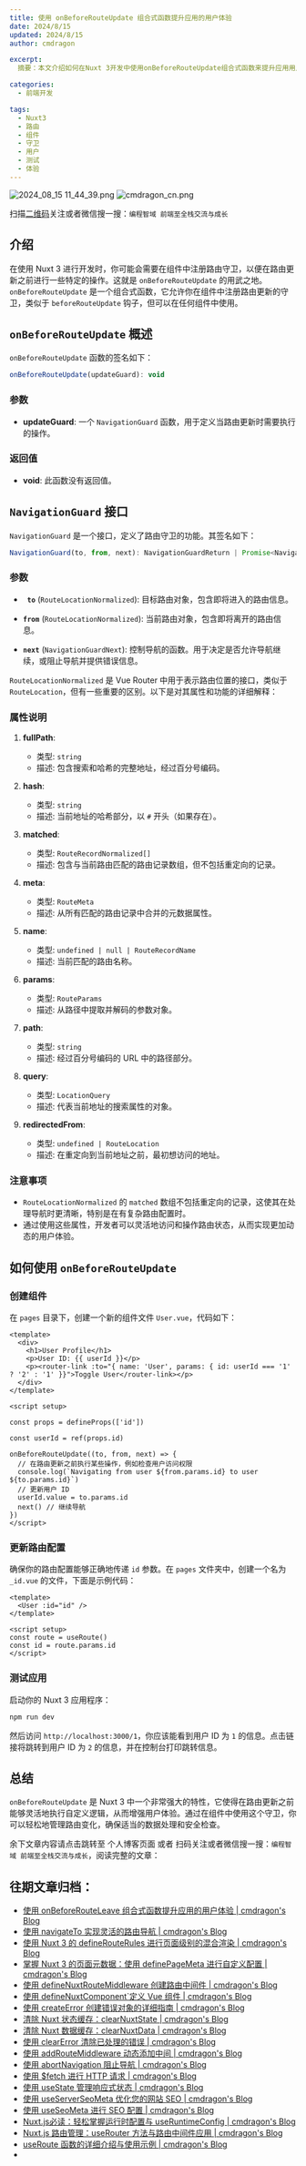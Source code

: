 ```yaml
---
title: 使用 onBeforeRouteUpdate 组合式函数提升应用的用户体验
date: 2024/8/15
updated: 2024/8/15
author: cmdragon

excerpt:
  摘要：本文介绍如何在Nuxt 3开发中使用onBeforeRouteUpdate组合式函数来提升应用用户体验。通过在组件中注册路由更新守卫，开发者能够在路由变更前执行特定操作，如权限检查或数据更新，示例展示了在User.vue组件中使用此功能的过程与注意事项。

categories:
  - 前端开发

tags:
  - Nuxt3
  - 路由
  - 组件
  - 守卫
  - 用户
  - 测试
  - 体验
---
```


<img src="https://static.cmdragon.cn/blog/images/2024_08_15 11_44_39.png@blog" title="2024_08_15 11_44_39.png" alt="2024_08_15 11_44_39.png"/>

<img src="https://static.cmdragon.cn/blog/images/cmdragon_cn.png" title="cmdragon_cn.png" alt="cmdragon_cn.png"/>


扫描[二维码](https://static.cmdragon.cn/blog/images/cmdragon_cn.png)关注或者微信搜一搜：`编程智域 前端至全栈交流与成长`



## 介绍

在使用 Nuxt 3 进行开发时，你可能会需要在组件中注册路由守卫，以便在路由更新之前进行一些特定的操作。这就是 `onBeforeRouteUpdate` 的用武之地。`onBeforeRouteUpdate` 是一个组合式函数，它允许你在组件中注册路由更新的守卫，类似于 `beforeRouteUpdate` 钩子，但可以在任何组件中使用。


## `onBeforeRouteUpdate` 概述

`onBeforeRouteUpdate` 函数的签名如下：

```javascript
onBeforeRouteUpdate(updateGuard): void
```

### 参数

- **updateGuard**: 一个 `NavigationGuard` 函数，用于定义当路由更新时需要执行的操作。

### 返回值

- **void**: 此函数没有返回值。

## `NavigationGuard` 接口

`NavigationGuard` 是一个接口，定义了路由守卫的功能。其签名如下：

```javascript
NavigationGuard(to, from, next): NavigationGuardReturn | Promise<NavigationGuardReturn>
```

### 参数
-   **` 
    to `** (`RouteLocationNormalized`): 目标路由对象，包含即将进入的路由信息。

-   **`from`** (`RouteLocationNormalized`): 当前路由对象，包含即将离开的路由信息。

-   **`next`** (`NavigationGuardNext`): 控制导航的函数。用于决定是否允许导航继续，或阻止导航并提供错误信息。

`RouteLocationNormalized` 是 Vue Router 中用于表示路由位置的接口，类似于 `RouteLocation`，但有一些重要的区别。以下是对其属性和功能的详细解释：

### 属性说明

1. **fullPath**: 
   - 类型: `string`
   - 描述: 包含搜索和哈希的完整地址，经过百分号编码。

2. **hash**: 
   - 类型: `string`
   - 描述: 当前地址的哈希部分，以 `#` 开头（如果存在）。

3. **matched**: 
   - 类型: `RouteRecordNormalized[]`
   - 描述: 包含与当前路由匹配的路由记录数组，但不包括重定向的记录。

4. **meta**: 
   - 类型: `RouteMeta`
   - 描述: 从所有匹配的路由记录中合并的元数据属性。

5. **name**: 
   - 类型: `undefined | null | RouteRecordName`
   - 描述: 当前匹配的路由名称。

6. **params**: 
   - 类型: `RouteParams`
   - 描述: 从路径中提取并解码的参数对象。

7. **path**: 
   - 类型: `string`
   - 描述: 经过百分号编码的 URL 中的路径部分。

8. **query**: 
   - 类型: `LocationQuery`
   - 描述: 代表当前地址的搜索属性的对象。

9. **redirectedFrom**: 
   - 类型: `undefined | RouteLocation`
   - 描述: 在重定向到当前地址之前，最初想访问的地址。

### 注意事项

- `RouteLocationNormalized` 的 `matched` 数组不包括重定向的记录，这使其在处理导航时更清晰，特别是在有复杂路由配置时。
- 通过使用这些属性，开发者可以灵活地访问和操作路由状态，从而实现更加动态的用户体验。

## 如何使用 `onBeforeRouteUpdate`


###  创建组件

在 `pages` 目录下，创建一个新的组件文件 `User.vue`，代码如下：

```vue
<template>
  <div>
    <h1>User Profile</h1>
    <p>User ID: {{ userId }}</p>
    <p><router-link :to="{ name: 'User', params: { id: userId === '1' ? '2' : '1' }}">Toggle User</router-link></p>
  </div>
</template>

<script setup>

const props = defineProps(['id'])

const userId = ref(props.id)

onBeforeRouteUpdate((to, from, next) => {
  // 在路由更新之前执行某些操作，例如检查用户访问权限
  console.log(`Navigating from user ${from.params.id} to user ${to.params.id}`)
  // 更新用户 ID
  userId.value = to.params.id
  next() // 继续导航
})
</script>
```

### 更新路由配置

确保你的路由配置能够正确地传递 `id` 参数。在 `pages` 文件夹中，创建一个名为 `_id.vue` 的文件，下面是示例代码：

```vue
<template>
  <User :id="id" />
</template>

<script setup>
const route = useRoute()
const id = route.params.id
</script>
```

###  测试应用

启动你的 Nuxt 3 应用程序：

```bash
npm run dev
```

然后访问 `http://localhost:3000/1`，你应该能看到用户 ID 为 `1` 的信息。点击链接将跳转到用户 ID 为 `2` 的信息，并在控制台打印跳转信息。

## 总结

`onBeforeRouteUpdate` 是 Nuxt 3 中一个非常强大的特性，它使得在路由更新之前能够灵活地执行自定义逻辑，从而增强用户体验。通过在组件中使用这个守卫，你可以轻松地管理路由变化，确保适当的数据处理和安全检查。


余下文章内容请点击跳转至 个人博客页面 或者 扫码关注或者微信搜一搜：`编程智域 前端至全栈交流与成长`，阅读完整的文章：

## 往期文章归档：

- [使用 onBeforeRouteLeave 组合式函数提升应用的用户体验 | cmdragon's Blog](https://blog.cmdragon.cn/posts/cfb92785e131/)
- [使用 navigateTo 实现灵活的路由导航 | cmdragon's Blog](https://blog.cmdragon.cn/posts/30bdc45ab749/)
- [使用 Nuxt 3 的 defineRouteRules 进行页面级别的混合渲染 | cmdragon's Blog](https://blog.cmdragon.cn/posts/4a1749875882/)
- [掌握 Nuxt 3 的页面元数据：使用 definePageMeta 进行自定义配置 | cmdragon's Blog](https://blog.cmdragon.cn/posts/6f827ad7a980/)
- [使用 defineNuxtRouteMiddleware 创建路由中间件 | cmdragon's Blog](https://blog.cmdragon.cn/posts/30f5cad8adaa/)
- [使用 defineNuxtComponent`定义 Vue 组件 | cmdragon's Blog](https://blog.cmdragon.cn/posts/df9c2cf37c29/)
- [使用 createError 创建错误对象的详细指南 | cmdragon's Blog](https://blog.cmdragon.cn/posts/93b5a8ec52df/)
- [清除 Nuxt 状态缓存：clearNuxtState | cmdragon's Blog](https://blog.cmdragon.cn/posts/0febec81a1d1/)
- [清除 Nuxt 数据缓存：clearNuxtData | cmdragon's Blog](https://blog.cmdragon.cn/posts/0a7c0cc75cf1/)
- [使用 clearError 清除已处理的错误 | cmdragon's Blog](https://blog.cmdragon.cn/posts/1bf9b90dd386/)
- [使用 addRouteMiddleware 动态添加中间 | cmdragon's Blog](https://blog.cmdragon.cn/posts/a070155dbcfb/)
- [使用 abortNavigation 阻止导航 | cmdragon's Blog](https://blog.cmdragon.cn/posts/c89ead546424/)
- [使用 $fetch 进行 HTTP 请求 | cmdragon's Blog](https://blog.cmdragon.cn/posts/07d91f7f1ac2/)
- [使用 useState 管理响应式状态 | cmdragon's Blog](https://blog.cmdragon.cn/posts/dad6ac94ddf0/)
- [使用 useServerSeoMeta 优化您的网站 SEO | cmdragon's Blog](https://blog.cmdragon.cn/posts/dd9cb519a7a9/)
- [使用 useSeoMeta 进行 SEO 配置 | cmdragon's Blog](https://blog.cmdragon.cn/posts/4ab349e1f178/)
- [Nuxt.js必读：轻松掌握运行时配置与 useRuntimeConfig | cmdragon's Blog](https://blog.cmdragon.cn/posts/014b8d25b5e5/)
- [Nuxt.js 路由管理：useRouter 方法与路由中间件应用 | cmdragon's Blog](https://blog.cmdragon.cn/posts/ad9936895e09/)
- [useRoute 函数的详细介绍与使用示例 | cmdragon's Blog](https://blog.cmdragon.cn/posts/eb8617e107bf/)
-

